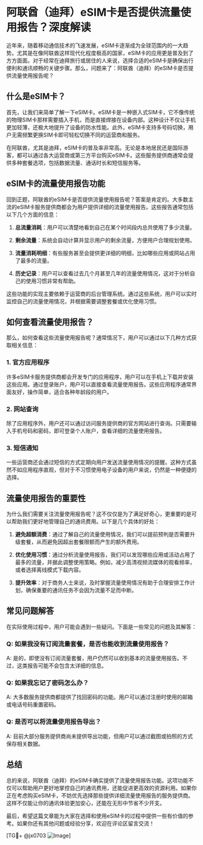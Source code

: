 # 阿联酋（迪拜）eSIM卡是否提供流量使用报告？深度解读

近年来，随着移动通信技术的飞速发展，eSIM卡逐渐成为全球范围内的一大趋势。尤其是在像阿联酋这样现代化程度极高的国家，eSIM卡的应用更是普及到了方方面面。对于经常在迪拜旅行或居住的人来说，选择合适的eSIM卡是确保出行便利和通讯顺畅的关键步骤。那么，问题来了：阿联酋（迪拜）的eSIM卡是否提供流量使用报告呢？

## 什么是eSIM卡？

首先，让我们来简单了解一下eSIM卡。eSIM卡是一种嵌入式SIM卡，它不像传统的物理SIM卡那样需要插入手机，而是直接焊接在设备内部。这种设计不仅让手机更加轻薄，还极大地提升了设备的防水性能。此外，eSIM卡支持多号码切换，用户无需频繁更换SIM卡即可轻松切换不同的运营商和服务。

在阿联酋，尤其是迪拜，eSIM卡的普及率非常高。无论是本地居民还是国际游客，都可以通过各大运营商或第三方平台购买eSIM卡。这些服务提供商通常会提供多种套餐选项，包括数据流量、通话时长和短信服务等。

## eSIM卡的流量使用报告功能

回到正题，阿联酋的eSIM卡是否提供流量使用报告呢？答案是肯定的。大多数主流的eSIM卡服务提供商都会为用户提供详细的流量使用报告。这些报告通常包括以下几个方面的信息：

1. **总流量消耗**：用户可以清楚地看到自己在某个时间段内总共使用了多少流量。
   
2. **剩余流量**：系统会自动计算并显示用户的剩余流量，方便用户合理规划使用。

3. **流量消耗明细**：有些服务甚至会提供更详细的明细，比如哪些应用或网站占用了最多的流量。

4. **历史记录**：用户可以查看过去几个月甚至几年的流量使用情况，这对于分析自己的使用习惯非常有帮助。

这些功能的实现主要依赖于运营商的后台管理系统。通过这些系统，用户可以实时监控自己的流量使用情况，并根据需要调整套餐或优化使用习惯。

## 如何查看流量使用报告？

那么，如何查看这些流量使用报告呢？通常情况下，用户可以通过以下几种方式获取相关信息：

### 1. 官方应用程序

许多eSIM卡服务提供商都会开发专门的应用程序，用户可以在手机上下载并安装这些应用。通过登录账户，用户可以直接查看流量使用报告。这些应用程序通常界面友好，操作简单，适合各种年龄段的用户。

### 2. 网站查询

除了应用程序外，用户还可以通过访问服务提供商的官方网站进行查询。只需要输入手机号码和密码，即可登录个人账户，查看详细的流量使用报告。

### 3. 短信通知

一些运营商还会通过短信的方式定期向用户发送流量使用情况的提醒。这种方式虽然不如应用程序直观，但对于不习惯使用电子设备的用户来说，仍然是一种便捷的选择。

## 流量使用报告的重要性

为什么我们需要关注流量使用报告呢？这不仅仅是为了满足好奇心，更重要的是可以帮助我们更好地管理自己的通讯费用。以下是几个具体的好处：

1. **避免超额消费**：通过了解自己的流量使用情况，我们可以提前预判是否需要升级套餐，从而避免因超出套餐限额而产生的额外费用。

2. **优化使用习惯**：通过分析流量使用报告，我们可以发现哪些应用或活动占用了最多的流量，并据此调整使用策略。例如，减少高清视频流媒体的观看频率，或者选择离线模式下载内容。

3. **提升效率**：对于商务人士来说，及时掌握流量使用情况有助于合理安排工作计划，确保重要的通讯任务不会因为流量不足而中断。

## 常见问题解答

在实际使用过程中，用户可能会遇到一些疑问。下面是一些常见的问题及其解答：

### Q: 如果我没有订阅流量套餐，是否也能收到流量使用报告？
A: 是的，即使没有订阅流量套餐，用户仍然可以收到基本的流量使用报告。不过，这类报告可能不会包含太详细的信息。

### Q: 如果我忘记了密码怎么办？
A: 大多数服务提供商都提供了找回密码的功能。用户可以通过注册时使用的邮箱或电话号码重置密码。

### Q: 是否可以将流量使用报告导出？
A: 目前大部分服务提供商尚未提供导出功能，但用户可以通过截图或拍照的方式保存相关数据。

## 总结

总的来说，阿联酋（迪拜）的eSIM卡确实提供了流量使用报告功能。这项功能不仅可以帮助用户更好地掌控自己的通讯费用，还能促进更高效的资源利用。如果你正在考虑购买eSIM卡，不妨优先选择那些提供详细流量使用报告的服务提供商。这样不仅能让你的通讯体验更加安心，还能在无形中节省不少开支。

最后，希望这篇文章能为大家在选择和使用eSIM卡的过程中提供一些有价值的参考。如果你还有其他问题或经验分享，欢迎在评论区留言交流！

[TG💪+ @jx0703 ![Image](https://github.com/user-attachments/assets/dbca1d08-cadb-493c-b0ec-ad6f7a83f270)]